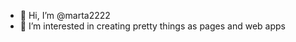 - 👋 Hi, I’m @marta2222
- 👀 I’m interested in creating pretty things as pages and web apps
<!-- - 📫 How to reach me: ig @marthie_dev -->

<!---
marta2222/marta2222 is a ✨ special ✨ repository because its `README.md` (this file) appears on your GitHub profile.
You can click the Preview link to take a look at your changes.
--->
